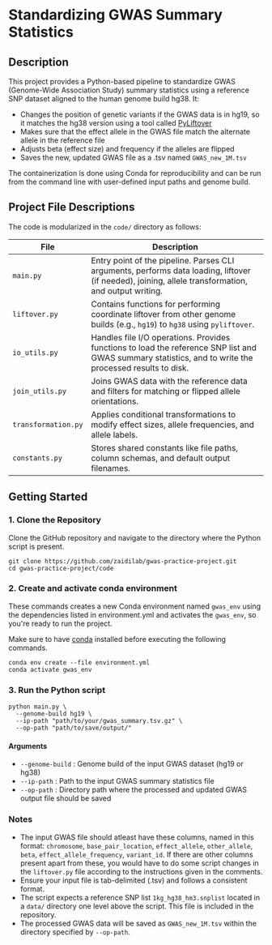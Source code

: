# Standardizing GWAS Summary Statistics

## Description
This project provides a Python-based pipeline to standardize GWAS (Genome-Wide Association Study) summary statistics using a reference SNP dataset aligned to the human genome build hg38. It:
- Changes the position of genetic variants if the GWAS data is in hg19, so it matches the hg38 version using a tool called [PyLiftover](https://github.com/konstantint/pyliftover)
- Makes sure that the effect allele in the GWAS file match the alternate allele in the reference file
- Adjusts beta (effect size) and frequency if the alleles are flipped
- Saves the new, updated GWAS file as a .tsv named `GWAS_new_1M.tsv`

The containerization is done using Conda for reproducibility and can be run from the command line with user-defined input paths and genome build.

## Project File Descriptions

The code is modularized in the `code/` directory as follows:

| File               | Description |
|--------------------|-------------|
| `main.py`          | Entry point of the pipeline. Parses CLI arguments, performs data loading, liftover (if needed), joining, allele transformation, and output writing. |
| `liftover.py`      | Contains functions for performing coordinate liftover from other genome builds (e.g., `hg19`) to `hg38` using `pyliftover`. |
| `io_utils.py`      | Handles file I/O operations. Provides functions to load the reference SNP list and GWAS summary statistics, and to write the processed results to disk. |
| `join_utils.py`    | Joins GWAS data with the reference data and filters for matching or flipped allele orientations. |
| `transformation.py`| Applies conditional transformations to modify effect sizes, allele frequencies, and allele labels. |
| `constants.py`     | Stores shared constants like file paths, column schemas, and default output filenames. |

## Getting Started

### 1. Clone the Repository
Clone the GitHub repository and navigate to the directory where the Python script is present.

```
git clone https://github.com/zaidilab/gwas-practice-project.git
cd gwas-practice-project/code
```

### 2. Create and activate conda environment

These commands creates a new Conda environment named `gwas_env` using the dependencies listed in environment.yml and activates the `gwas_env`, so you're ready to run the project.

Make sure to have [conda](https://docs.conda.io/projects/conda/en/latest/user-guide/install/index.html) installed before executing the following commands. 

```
conda env create --file environment.yml
conda activate gwas_env
```

### 3. Run the Python script

```
python main.py \
  --genome-build hg19 \
  --ip-path "path/to/your/gwas_summary.tsv.gz" \
  --op-path "path/to/save/output/"
```

#### Arguments

- `--genome-build` : Genome build of the input GWAS dataset (hg19 or hg38)
- `--ip-path` : Path to the input GWAS summary statistics file
- `--op-path` : Directory path where the processed and updated GWAS output file should be saved

### Notes
- The input GWAS file should atleast have these columns, named in this format: `chromosome`, `base_pair_location`, `effect_allele`, `other_allele`, `beta`, `effect_allele_frequency`, `variant_id`. If there are other columns present apart from these, you would have to do some script changes in the `liftover.py` file according to the instructions given in the comments.
- Ensure your input file is tab-delimited (.tsv) and follows a consistent format.
- The script expects a reference SNP list `1kg_hg38_hm3.snplist` located in a `data/` directory one level above the script. This file is included in the repository. 
- The processed GWAS data will be saved as `GWAS_new_1M.tsv` within the directory specified by `--op-path`.

